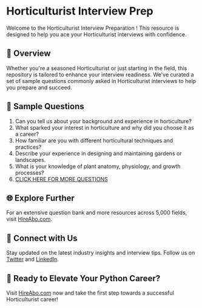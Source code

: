 # Horticulturist Interview Prep

Welcome to the Horticulturist Interview Preparation ! This resource is designed to help you ace your Horticulturist interviews with confidence.

## 🚀 Overview

Whether you're a seasoned Horticulturist or just starting in the field, this repository is tailored to enhance your interview readiness. We've curated a set of sample questions commonly asked in Horticulturist interviews to help you prepare and succeed.

## 📝 Sample Questions

1. Can you tell us about your background and experience in horticulture?
2. What sparked your interest in horticulture and why did you choose it as a career?
3. How familiar are you with different horticultural techniques and practices?
4. Describe your experience in designing and maintaining gardens or landscapes.
5. What is your knowledge of plant anatomy, physiology, and growth processes?
6. [CLICK HERE FOR MORE QUESTIONS](https://hireabo.com/job/10_0_4/Horticulturist)

## 🌐 Explore Further

For an extensive question bank and more resources across 5,000 fields, visit [HireAbo.com](https://www.hireabo.com).

## 📱 Connect with Us

Stay updated on the latest industry insights and interview tips. Follow us on [Twitter](https://twitter.com/hireabo) and [LinkedIn](https://www.linkedin.com/in/hire-abo-3609972a8/).

## 🚀 Ready to Elevate Your Python Career?

Visit [HireAbo.com](https://www.hireabo.com) now and take the first step towards a successful Horticulturist career!